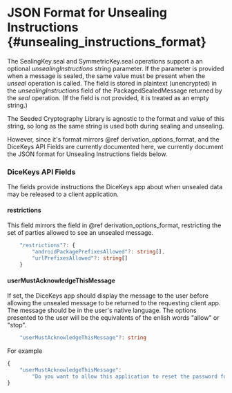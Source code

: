 # JSON Format for Unsealing Instructions {#unsealing_instructions_format}

The SealingKey.seal and SymmetricKey.seal operations support a an optional _unsealingInstructions_ string parameter.
If the parameter is provided when a message is sealed, the same value must be present when the _unseal_
operation is called.  The field is stored in plaintext (unencrypted) in the _unsealingInstructions_
field of the PackagedSealedMessage returned by the _seal_ operation. (If the field is not provided, it is treated
as an empty string.)

The Seeded Cryptography Library is agnostic to the format and value of this string, so long as
the same string is used both during sealing and unsealing.

However, since it's format mirrors @ref derivation_options_format, and the DiceKeys API Fields
are currently documented here, we currently document the JSON format for Unsealing Instructions
fields below.

### DiceKeys API Fields

The fields provide instructions the DiceKeys app about when unsealed data
may be released to a client application.

#### restrictions

This field mirrors the field in @ref derivation_options_format, restricting the set
of parties allowed to see an unsealed message.

```TypeScript
    "restrictions"?: {
        "androidPackagePrefixesAllowed"?: string[],
        "urlPrefixesAllowed"?: string[]
    }
```

#### userMustAcknowledgeThisMessage

If set, the DiceKeys app should display the message to the user before allowing
the unsealed message to be returned to the requesting client app.
The message should be in the user's native language.
The options presented to the user will be the equivalents of the enlish words
"allow" or "stop".

```TypeScript
    "userMustAcknowledgeThisMessage"?: string
```

For example
```TypeScript
{
    "userMustAcknowledgeThisMessage":
        "Do you want to allow this application to reset the password for your SpoonerMail account."
}
```